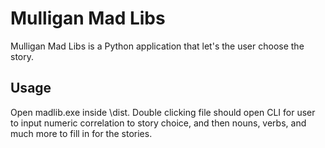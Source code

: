 # Mulligan Mad Libs
Mulligan Mad Libs is a Python application that let's the user choose the story.

## Usage
Open madlib.exe inside \dist. Double clicking file should open CLI for user to input numeric correlation to story choice, and then nouns, verbs, and much more to fill in for the stories.
